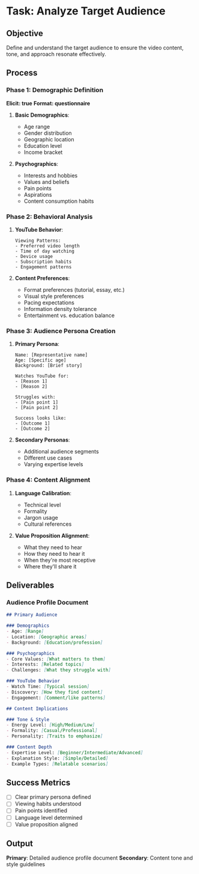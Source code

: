 # Task: Analyze Target Audience

## Objective
Define and understand the target audience to ensure the video content, tone, and approach resonate effectively.

## Process

### Phase 1: Demographic Definition

**Elicit: true**
**Format: questionnaire**

1. **Basic Demographics**:
   - Age range
   - Gender distribution
   - Geographic location
   - Education level
   - Income bracket

2. **Psychographics**:
   - Interests and hobbies
   - Values and beliefs
   - Pain points
   - Aspirations
   - Content consumption habits

### Phase 2: Behavioral Analysis

1. **YouTube Behavior**:
   ```
   Viewing Patterns:
   - Preferred video length
   - Time of day watching
   - Device usage
   - Subscription habits
   - Engagement patterns
   ```

2. **Content Preferences**:
   - Format preferences (tutorial, essay, etc.)
   - Visual style preferences
   - Pacing expectations
   - Information density tolerance
   - Entertainment vs. education balance

### Phase 3: Audience Persona Creation

1. **Primary Persona**:
   ```
   Name: [Representative name]
   Age: [Specific age]
   Background: [Brief story]

   Watches YouTube for:
   - [Reason 1]
   - [Reason 2]

   Struggles with:
   - [Pain point 1]
   - [Pain point 2]

   Success looks like:
   - [Outcome 1]
   - [Outcome 2]
   ```

2. **Secondary Personas**:
   - Additional audience segments
   - Different use cases
   - Varying expertise levels

### Phase 4: Content Alignment

1. **Language Calibration**:
   - Technical level
   - Formality
   - Jargon usage
   - Cultural references

2. **Value Proposition Alignment**:
   - What they need to hear
   - How they need to hear it
   - When they're most receptive
   - Where they'll share it

## Deliverables

### Audience Profile Document

```markdown
## Primary Audience

### Demographics
- Age: [Range]
- Location: [Geographic areas]
- Background: [Education/profession]

### Psychographics
- Core Values: [What matters to them]
- Interests: [Related topics]
- Challenges: [What they struggle with]

### YouTube Behavior
- Watch Time: [Typical session]
- Discovery: [How they find content]
- Engagement: [Comment/like patterns]

## Content Implications

### Tone & Style
- Energy Level: [High/Medium/Low]
- Formality: [Casual/Professional]
- Personality: [Traits to emphasize]

### Content Depth
- Expertise Level: [Beginner/Intermediate/Advanced]
- Explanation Style: [Simple/Detailed]
- Example Types: [Relatable scenarios]
```

## Success Metrics

- [ ] Clear primary persona defined
- [ ] Viewing habits understood
- [ ] Pain points identified
- [ ] Language level determined
- [ ] Value proposition aligned

## Output

**Primary**: Detailed audience profile document
**Secondary**: Content tone and style guidelines